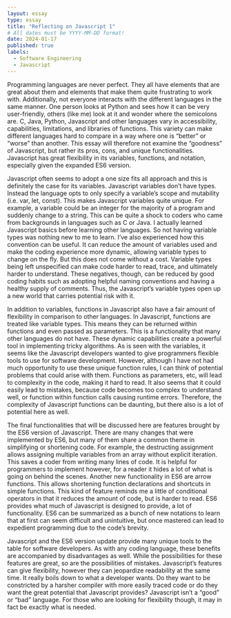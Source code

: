 ```yaml
---
layout: essay
type: essay
title: "Reflecting on Javascript 1"
# All dates must be YYYY-MM-DD format!
date: 2024-01-17
published: true
labels:
  - Software Engineering
  - Javascript
---
```



Programming languages are never perfect. They all have elements that are great about them and elements that make them quite frustrating to work with. Additionally, not everyone interacts with the different languages in the same manner. One person looks at Python and sees how it can be very user-friendly, others (like me) look at it and wonder where the semicolons are. C, Java, Python, Javascript and other languages vary in accessibility, capabilities, limitations, and libraries of functions. This variety can make different languages hard to compare in a way where one is “better” or “worse” than another. This essay will therefore not examine the “goodness” of Javascript, but rather its pros, cons, and unique functionalities. Javascript has great flexibility in its variables, functions, and notation, especially given the expanded ES6 version.

Javascript often seems to adopt a one size fits all approach and this is definitely the case for its variables. Javascript variables don’t have types. Instead the language opts to only specify a variable’s scope and mutability (i.e. var, let, const). This makes Javascript variables quite unique. For example, a variable could be an integer for the majority of a program and suddenly change to a string. This can be quite a shock to coders who came from backgrounds in languages such as C or Java. I actually learned Javascript basics before learning other languages. So not having variable types was nothing new to me to learn. I’ve also experienced how this convention can be useful. It can reduce the amount of variables used and make the coding experience more dynamic, allowing variable types to change on the fly. But this does not come without a cost. Variable types being left unspecified can make code harder to read, trace, and ultimately harder to understand. These negatives, though, can be reduced by good coding habits such as adopting helpful naming conventions and having a healthy supply of comments. Thus, the Javascript’s variable types open up a new world that carries potential risk with it.
	
 In addition to variables, functions in Javascript also have a fair amount of flexibility in comparison to other languages. In Javascript, functions are treated like variable types. This means they can be returned within functions and even passed as parameters. This is a functionality that many other languages do not have. These dynamic capabilities create a powerful tool in implementing tricky algorithms. As is seen with the variables, it seems like the Javascript developers wanted to give programmers flexible tools to use for software development. However, although I have not had much opportunity to use these unique function rules, I can think of potential problems that could arise with them. Functions as parameters, etc, will lead to complexity in the code, making it hard to read. It also seems that it could easily lead to mistakes, because code becomes too complex to understand well, or function within function calls causing runtime errors. Therefore, the complexity of Javascript functions can be daunting, but there also is a lot of potential here as well.
	
 The final functionalities that will be discussed here are features brought by the ES6 version of Javascript. There are many changes that were implemented by ES6, but many of them share a common theme in simplifying or shortening code. For example, the destructing assignment allows assigning multiple variables from an array without explicit iteration. This saves a coder from writing many lines of code. It is helpful for programmers to implement however, for a reader it hides a lot of what is going on behind the scenes. Another new functionality in ES6 are arrow functions. This allows shortening function declarations and shortcuts in simple functions. This kind of feature reminds me a little of conditional operators in that it reduces the amount of code, but is harder to read. ES6 provides what much of Javascript is designed to provide, a lot of functionality. ES6 can be summarized as a bunch of new notations to learn that at first can seem difficult and unintuitive, but once mastered can lead to expedient programming due to the code’s brevity.
	
 Javascript and the ES6 version update provide many unique tools to the table for software developers. As with any coding language, these benefits are accompanied by disadvantages as well. While the possibilities for these features are great, so are the possibilities of mistakes. Javascript’s features can give flexibility, however they can jeopardize readability at the same time. It really boils down to what a developer wants. Do they want to be constricted by a harsher compiler with more easily traced code or do they want the great potential that Javascript provides? Javascript isn’t a “good” or “bad” language. For those who are looking for flexibility though, it may in fact be exactly what is needed.
